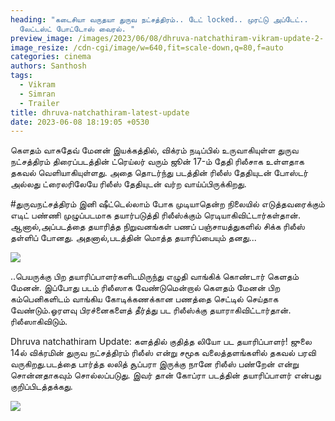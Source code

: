 ```yaml
---
heading: "கடைசியா வருதயா துருவ நட்சத்திரம்.. டேட் locked.. முரட்டு அப்டேட்..
  லேட்டஸ்ட் போட்டோஸ் வைரல். "
preview_image: /images/2023/06/08/dhruva-natchathiram-vikram-update-2-.jpg
image_resize: /cdn-cgi/image/w=640,fit=scale-down,q=80,f=auto
categories: cinema
authors: Santhosh
tags:
  - Vikram
  - Simran
  - Trailer
title: dhruva-natchathiram-latest-update
date: 2023-06-08 18:19:05 +0530
---
```

கௌதம் வாசுதேவ் மேனன் இயக்கத்தில், விக்ரம் நடிப்பில் உருவாகியுள்ள துருவ நட்சத்திரம் திரைப்படத்தின் ட்ரெய்லர் வரும் ஜூன் 17-ம் தேதி ரிலீசாக உள்ளதாக தகவல் வெளியாகியுள்ளது. அதை தொடர்ந்து படத்தின் ரிலீஸ் தேதியுடன் போஸ்டர் அல்லது ட்ரைலரிலேயே ரிலீஸ் தேதியுடன் வர்ற வாய்ப்பிருக்கிறது. 

\#துருவநட்சத்திரம் இனி ஷீட்டெல்லாம் போக முடியாதென்ற நிலையில் எடுத்தவரைக்கும் எடிட் பண்ணி முழுப்படமாக தயார்படுத்தி ரிலீஸ்க்கும் ரெடியாகிவிட்டார்கள்தான். ஆனால்,அப்படத்தை தயாரித்த நிறுவனங்கள் பணப் பஞ்சாயத்துகளில் சிக்க ரிலீஸ் தள்ளிப் போனது. அதனால்,படத்தின் மொத்த தயாரிப்பையும் தனது...

![](/images/2023/06/08/dhruva-natchathiram-vikram-update-1-.jpg)

..பெயருக்கு பிற தயாரிப்பாளர்களிடமிருந்து எழுதி வாங்கிக் கொண்டார் கெளதம் மேனன். இப்போது படம் ரிலீஸாக வேண்டுமென்றால் கெளதம் மேனன் பிற கம்பெனிகளிடம் வாங்கிய கோடிக்கணக்கான பணத்தை செட்டில் செய்தாக வேண்டும்.ஓரளவு பிரச்னைகளைத் தீர்த்து பட ரிலீஸ்க்கு தயாராகிவிட்டார்தான். ரிலீஸாகிவிடும்.

Dhruva natchathiram Update: களத்தில் குதித்த லியோ பட தயாரிப்பாளர்! ஜுலை 14ல் விக்ரமின் துருவ நட்சத்திரம் ரிலீஸ் என்று சமூக வலைத்தளங்களில் தகவல் பரவி  வருகிறது.படத்தை பார்த்த லலித் சூப்பரா இருக்கு நானே ரிலீஸ் பண்றேன் என்று சொன்னதாகவும் சொல்லப்படுது. இவர் தான் கோப்ரா படத்தின் தயாரிப்பாளர் என்பது குறிப்பிடத்தக்கது. 

![](/images/2023/06/08/dhruva-natchathiram-vikram-update-1-.jpg)